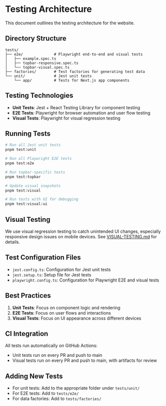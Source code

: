 # Testing Architecture

This document outlines the testing architecture for the website.

## Directory Structure

```
tests/
├── e2e/              # Playwright end-to-end and visual tests
│   ├── example.spec.ts
│   ├── topbar-responsive.spec.ts
│   └── topbar-visual.spec.ts
├── factories/        # Test factories for generating test data
└── unit/             # Jest unit tests
    └── app/          # Tests for Next.js app components
```

## Testing Technologies

- **Unit Tests**: Jest + React Testing Library for component testing
- **E2E Tests**: Playwright for browser automation and user flow testing
- **Visual Tests**: Playwright for visual regression testing

## Running Tests

```bash
# Run all Jest unit tests
pnpm test:unit

# Run all Playwright E2E tests
pnpm test:e2e

# Run topbar-specific tests
pnpm test:topbar

# Update visual snapshots
pnpm test:visual

# Run tests with UI for debugging
pnpm test:visual:ui
```

## Visual Testing

We use visual regression testing to catch unintended UI changes, especially responsive design issues on mobile devices. See [VISUAL-TESTING.md](./VISUAL-TESTING.md) for details.

## Test Configuration Files

- `jest.config.ts`: Configuration for Jest unit tests
- `jest.setup.ts`: Setup file for Jest tests
- `playwright.config.ts`: Configuration for Playwright E2E and visual tests

## Best Practices

1. **Unit Tests**: Focus on component logic and rendering
2. **E2E Tests**: Focus on user flows and interactions 
3. **Visual Tests**: Focus on UI appearance across different devices

## CI Integration

All tests run automatically on GitHub Actions:
- Unit tests run on every PR and push to main
- Visual tests run on every PR and push to main, with artifacts for review

## Adding New Tests

- For unit tests: Add to the appropriate folder under `tests/unit/`
- For E2E tests: Add to `tests/e2e/`
- For data factories: Add to `tests/factories/`
